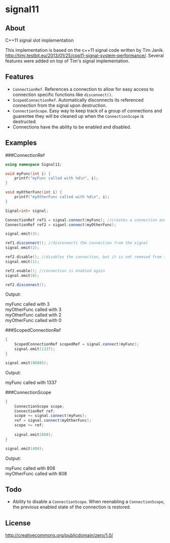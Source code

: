 signal11
========

About
-----
C++11 signal slot implementation

This implementation is based on the c++11 signal code written by Tim Janik. http://timj.testbit.eu/2013/01/25/cpp11-signal-system-performance/. Several features were added on top of Tim's signal implementation.

Features
--------

* ```ConnectionRef```. References a connection to allow for easy access to connection specific functions like ```disconnect()```.
* ```ScopedConnectionRef```. Automatically disconnects its referenced connection from the signal upon destruction.
* ```ConnectionScope```. Easy way to keep track of a group of connections and guarentee they will be cleaned up when the ```ConnectionScope``` is destructed.
* Connections have the ability to be enabled and disabled.

Examples
--------

###ConnectionRef
```c++
using namespace Signal11;

void myFunc(int i) {
    printf("myFunc called with %d\n", i);
}

void myOtherFunc(int i) {
    printf("myOtherFunc called with %d\n", i);
}

Signal<int> signal;

ConnectionRef ref1 = signal.connect(myFunc); //creates a connection and returns a reference wrapper to the connection
ConnectionRef ref2 = siganl.connect(myOtherFunc);

signal.emit(3);

ref1.disconnect(); //disconnects the connection from the signal
signal.emit(2);

ref2.disable(); //disables the connection, but it is not removed from the signal
signal.emit(1);

ref2.enable(); //connection is enabled again
signal.emit(0);

ref2.disconnect();

```
Output:

myFunc called with 3<br/>
myOtherFunc called with 3<br/>
myOtherFunc called with 2<br/>
myOtherFunc called with 0<br/>

###ScopedConnectionRef
```c++
{
    ScopedConnectionRef scopedRef = signal.connect(myFunc);
    signal.emit(1337);
}

signal.emit(80085);
```

Output:

myFunc called with 1337<br/>

###ConnectionScope
```c++
{
    ConnectionScope scope;
    ConnectionRef ref;
    scope += signal.connect(myFunc);
    ref = signal.connect(myOtherFunc);
    scope += ref;
    
    signal.emit(808);
}

signal.emit(404);
```

Output:

myFunc called with 808<br/>
myOtherFunc called with 808<br/>

Todo
----
* Ability to disable a ```ConnectionScope```. When reenabling a ```ConnectionScope```, the previous enabled state of the connection is restored.

License
-------
http://creativecommons.org/publicdomain/zero/1.0/
